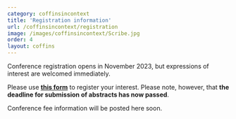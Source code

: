 ```yaml
---
category: coffinsincontext
title: 'Registration information'
url: /coffinsincontext/registration
image: /images/coffinsincontext/Scribe.jpg
order: 4
layout: coffins
---
```


Conference registration opens in November 2023, but expressions of interest are welcomed immediately. 

Please use **[this form](https://forms.gle/PmZZAsfGHCsqaYCT8)** to register your interest. Please note, however, that **the deadline for submission of abstracts has now passed**.

Conference fee information will be posted here soon. 
